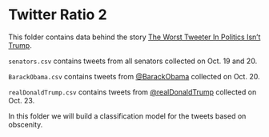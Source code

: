 # Twitter Ratio 2

This folder contains data behind the story [The Worst Tweeter In Politics Isn’t Trump](https://fivethirtyeight.com/features/the-worst-tweeter-in-politics-isnt-trump/).

`senators.csv` contains tweets from all senators collected on Oct. 19 and 20.

`BarackObama.csv` contains tweets from [@BarackObama](https://twitter.com/BarackObama) collected on Oct. 20.

`realDonaldTrump.csv` contains tweets from [@realDonaldTrump](https://twitter.com/realDonaldTrump) collected on Oct. 23.

In this folder we will build a classification model for the tweets based on obscenity.
